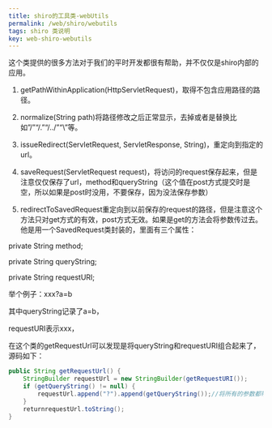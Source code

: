 ```yaml
---
title: shiro的工具类-webUtils
permalink: /web/shiro/webutils
tags: shiro 类说明
key: web-shiro-webutils
---
```


这个类提供的很多方法对于我们的平时开发都很有帮助，并不仅仅是shiro内部的应用。

1. getPathWithinApplication(HttpServletRequest)，取得不包含应用路径的路径。

2. normalize(String path)将路径修改之后正常显示，去掉或者是替换比如”/”“/.”“/../”“\\”等。

3. issueRedirect(ServletRequest, ServletResponse, String)，重定向到指定的url。

4. saveRequest(ServletRequest request)，将访问的request保存起来，但是注意仅仅保存了url，method和queryString（这个值在post方式提交时是空，所以如果是post时没用，不要保存，因为没法保存参数）

5. redirectToSavedRequest重定向到以前保存的request的路径，但是注意这个方法只对get方式的有效，post方式无效。如果是get的方法会将参数传过去。他是用一个SavedRequest类封装的，里面有三个属性：

private String method;

private String queryString;

private String requestURI;

举个例子：xxx?a=b

其中queryString记录了a=b，

requestURI表示xxx，

在这个类的getRequestUrl可以发现是将queryString和requestURI组合起来了，源码如下：
```java
public String getRequestUrl() {
    StringBuilder requestUrl = new StringBuilder(getRequestURI());
    if (getQueryString() != null) {
        requestUrl.append("?").append(getQueryString());//将所有的参数都带上，但是只对get方法有效。
    }
    returnrequestUrl.toString();
}
```
